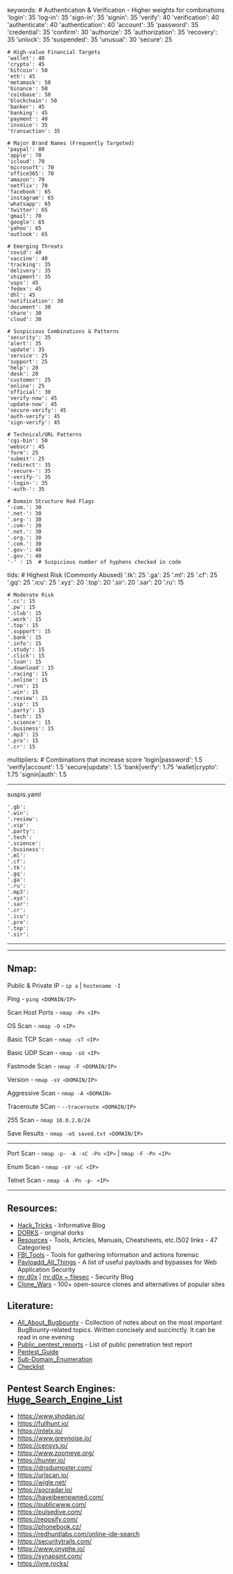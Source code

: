 

keywords:
    # Authentication & Verification - Higher weights for combinations
    'login': 35
    'log-in': 35
    'sign-in': 35
    'signin': 35
    'verify': 40
    'verification': 40
    'authenticate': 40
    'authentication': 40
    'account': 35
    'password': 35
    'credential': 35
    'confirm': 30
    'authorize': 35
    'authorization': 35
    'recovery': 35
    'unlock': 35
    'suspended': 35
    'unusual': 30
    'secure': 25

    # High-value Financial Targets
    'wallet': 40
    'crypto': 45
    'bitcoin': 50
    'eth': 45
    'metamask': 50
    'binance': 50
    'coinbase': 50
    'blockchain': 50
    'banker': 45
    'banking': 45
    'payment': 40
    'invoice': 35
    'transaction': 35
    
    # Major Brand Names (Frequently Targeted)
    'paypal': 80
    'apple': 70
    'icloud': 70
    'microsoft': 70
    'office365': 70
    'amazon': 70
    'netflix': 70
    'facebook': 65
    'instagram': 65
    'whatsapp': 65
    'twitter': 65
    'gmail': 70
    'google': 65
    'yahoo': 65
    'outlook': 65

    # Emerging Threats
    'covid': 40
    'vaccine': 40
    'tracking': 35
    'delivery': 35
    'shipment': 35
    'usps': 45
    'fedex': 45
    'dhl': 45
    'notification': 30
    'document': 30
    'share': 30
    'cloud': 30

    # Suspicious Combinations & Patterns
    'security': 35
    'alert': 35
    'update': 35
    'service': 25
    'support': 25
    'help': 20
    'desk': 20
    'customer': 25
    'online': 25
    'official': 30
    'verify-now': 45
    'update-now': 45
    'secure-verify': 45
    'auth-verify': 45
    'sign-verify': 45
    
    # Technical/URL Patterns
    'cgi-bin': 50
    'webscr': 45
    'form': 25
    'submit': 25
    'redirect': 35
    '-secure-': 35
    '-verify-': 35
    '-login-': 35
    '-auth-': 35
    
    # Domain Structure Red Flags
    '-com.': 30
    '.net-': 30
    '.org-': 30
    '.com-': 30
    '.net.': 30
    '.org.': 30
    '.com.': 30
    '.gov-': 40
    '.gov.': 40
    '-' : 15  # Suspicious number of hyphens checked in code

tlds:
    # Highest Risk (Commonly Abused)
    '.tk': 25
    '.ga': 25
    '.ml': 25
    '.cf': 25
    '.gq': 25
    '.icu': 25
    '.xyz': 20
    '.top': 20
    '.sir': 20
    '.sar': 20
    '.ru': 15
    
    # Moderate Risk
    '.cc': 15
    '.pw': 15
    '.club': 15
    '.work': 15
    '.top': 15
    '.support': 15
    '.bank': 15
    '.info': 15
    '.study': 15
    '.click': 15
    '.loan': 15
    '.download': 15
    '.racing': 15
    '.online': 15
    '.ren': 15
    '.win': 15
    '.review': 15
    '.vip': 15
    '.party': 15
    '.tech': 15
    '.science': 15
    '.business': 15
    '.mp3': 15
    '.pro': 15
    '.cr': 15

multipliers:
    # Combinations that increase score
    'login|password': 1.5
    'verify|account': 1.5
    'secure|update': 1.5
    'bank|verify': 1.75
    'wallet|crypto': 1.75
    'signin|auth': 1.5


***

suspis.yaml

    '.gb':
    '.win':
    '.review':
    '.vip':
    '.party':
    '.tech':
    '.science':
    '.business':
    '.ml':
    '.cf':
    '.tk':
    '.gq':
    '.ga':
    '.ru':
    '.mp3':
    '.xyz':
    '.sar':
    '.cr':
    '.icu':
    '.pro':
    '.top':
    '.sir':

***

***
## Nmap:

Public & Private IP - ``` ip a ``` | ``` hostename -I ```

Ping - ``` ping <DOMAIN/IP> ```

Scan Host Ports - ``` nmap -Pn <IP> ```

OS Scan - ``` nmap -O <IP> ```

Basic TCP Scan - ``` nmap -sT <IP> ```

Basic UDP Scan - ``` nmap -sU <IP> ```

Fastmode Scan - ``` nmap -F <DOMAIN/IP> ```

Version - ``` nmap -sV <DOMAIN/IP> ```

Aggressive Scan - ``` nmap -A <DOMAIN> ```

Traceroute SCan - ``` --traceroute <DOMAIN/IP> ```


255 Scan - ``` nmap 10.0.2.0/24 ```

Save Results - ``` nmap -oS saved.txt <DOMAIN/IP> ```
* * *

Port Scan - ``` nmap -p- -A -sC -Pn <IP> ``` | ``` nmap -F -Pn <IP> ```

Enum Scan - ``` nmap -sV -sC <IP> ```

Telnet Scan - ``` nmap -A -Pn -p- <IP> ```



* * * 

## Resources:

* [Hack_Tricks](https://book.hacktricks.xyz/welcome/readme) - Informative Blog
* [DORKS](https://github.com/cipher387/Dorks-collections-list/blob/main/README.md) - original dorks
* [Resources](https://github.com/birdbee44/Resources) - Tools, Articles, Manuals, Cheatsheets, etc.(502 links - 47 Categories)
* [FBI_Tools](https://github.com/danieldurnea/FBI-tools) - Tools for gathering information and actions forensic
* [Payloadd_All_Things](https://github.com/swisskyrepo/PayloadsAllTheThings) - A list of useful payloads and bypasses for Web Application Security
* [mr.d0x](https://mrd0x.com/) | [mr.d0x ~ filesec](https://filesec.io/#)  - Security Blog
* [Clone_Wars](https://github.com/gorvgoyl/clone-wars) - 100+ open-source clones and alternatives of popular sites 



## Literature:

* [All_About_Bugbounty](https://github.com/daffainfo/AllAboutBugBounty) - Collection of notes about on the most important BugBounty-related topics. Written concisely and succinctly. It can be read in one evening
* [Public_pentest_reports](https://github.com/juliocesarfort/public-pentesting-reports) - List of public penetration test report
* [Pentest_Guide](https://www.offensity.com/en/blog/just-another-recon-guide-pentesters-and-bug-bounty-hunters/)
* [Sub-Domain_Enumeration](https://blog.appsecco.com/a-penetration-testers-guide-to-sub-domain-enumeration-7d842d5570f6)
* [Checklist](https://gbhackers.com/web-application-penetration-testing-checklist-a-detailed-cheat-sheet/)
 

## Pentest Search Engines: [Huge_Search_Engine_List](https://github.com/edoardottt/awesome-hacker-search-engines)

* https://www.shodan.io/
* https://fullhunt.io/
* https://intelx.io/
* https://www.greynoise.io/
* https://censys.io/
* https://www.zoomeye.org/
* https://hunter.io/
* https://dnsdumpster.com/
* https://urlscan.io/
* https://wigle.net/
* https://socradar.io/
* https://haveibeenpwned.com/
* https://publicwww.com/
* https://pulsedive.com/
* https://reposify.com/
* https://phonebook.cz/
* https://redhuntlabs.com/online-ide-search
* https://securitytrails.com/
* https://www.onyphe.io/
* https://synapsint.com/
* https://ivre.rocks/
